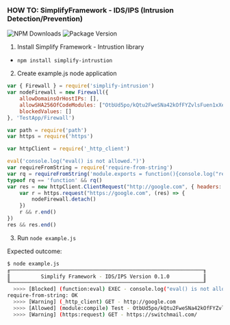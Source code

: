 ### HOW TO: SimplifyFramework - IDS/IPS (Intrusion Detection/Prevention)

![NPM Downloads](https://img.shields.io/npm/dw/simplify-intrusion)
![Package Version](https://img.shields.io/github/package-json/v/simplify-framework/intrusion?color=green)

1. Install Simplify Framework - Intrustion library
- `npm install simplify-intrustion`

2. Create example.js node application

```JavaScript
var { Firewall } = require('simplify-intrusion')
var nodeFirewall = new Firewall({
    allowDomainsOrHostIPs: [],
    allowSHA256OfCodeModules: ["OtbUd5po/kQtu2FweSNa42kOfFYZvlsFuen1xXeOPKs="],
    blockedValues: []
}, 'TestApp/Firewall')

var path = require('path')
var https = require('https')

var httpClient = require('_http_client')

eval('console.log("eval() is not allowed.")')
var requireFromString = require('require-from-string')
var rq = requireFromString('module.exports = function(){console.log("require-from-string: OK")}', 'Test')
typeof rq == 'function' && rq()
var res = new httpClient.ClientRequest("http://google.com", { headers: { "Content-Type": "application/json" }, method: 'GET' }, (res) => {
    var r = https.request("https://google.com", (res) => {
        nodeFirewall.detach()
    })
    r && r.end()
})
res && res.end()

```

3. Run `node example.js`

Expected outcome:

```bash
$ node example.js
╓───────────────────────────────────────────────────────────────╖
║          Simplify Framework - IDS/IPS Version 0.1.0           ║
╙───────────────────────────────────────────────────────────────╜
  >>>> [Blocked] (function:eval) EXEC - console.log("eval() is not allowed.")
require-from-string: OK
  >>>> [Warning] (_http_client) GET - http://google.com
  >>>> [Allowed] (module:compile) Test - OtbUd5po/kQtu2FweSNa42kOfFYZvlsFuen1xXeOPKs=
  >>>> [Warning] (https:request) GET - https://switchmail.com/
```